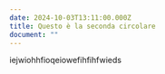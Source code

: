 ```yaml
---
date: 2024-10-03T13:11:00.000Z
title: Questo è la seconda circolare
document: ""
---
```

iejwiohhfioqeiowefihfihfwieds

